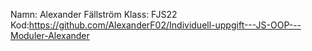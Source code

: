 Namn: Alexander Fällström
Klass: FJS22
Kod:https://github.com/AlexanderF02/Individuell-uppgift---JS-OOP---Moduler-Alexander
